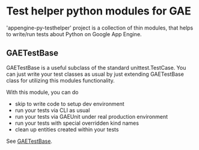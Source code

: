 # Test helper python modules for GAE #

'appengine-py-testhelper' project is a collection of thin modules, that helps to write/run tests about Python on Google App Engine.

## GAETestBase ##
GAETestBase is a useful subclass of the standard unittest.TestCase. You can just write your test classes as usual by just extending GAETestBase class for utilizing this modules functionality.

With this module, you can do
  * skip to write code to setup dev environment
  * run your tests via CLI as usual
  * run your tests via GAEUnit under real production environment
  * run your tests with special overridden kind names
  * clean up entities created within your tests

See [GAETestBase](GAETestBase.md).